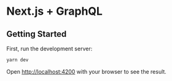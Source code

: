 # Next.js + GraphQL

## Getting Started

First, run the development server:

```bash
yarn dev
```

Open [http://localhost:4200](http://localhost:4200) with your browser to see the result.
